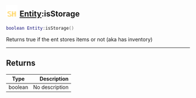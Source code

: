 ## <img src="../../.gitbook/assets/shared.png" width="32" height="32" /> [Entity](../entity/README.md):isStorage

```lua
boolean Entity:isStorage()
```

Returns true if the ent stores items or not (aka has inventory)

-----------------
## Returns

| Type   | Description |
| ------ | ----------: |
| boolean | No description |
